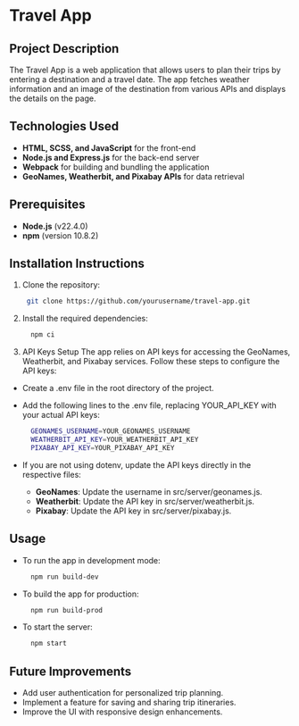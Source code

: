 # Travel App

## Project Description

The Travel App is a web application that allows users to plan their trips by entering a destination and a travel date. The app fetches weather information and an image of the destination from various APIs and displays the details on the page.

## Technologies Used

- **HTML, SCSS, and JavaScript** for the front-end
- **Node.js and Express.js** for the back-end server
- **Webpack** for building and bundling the application
- **GeoNames, Weatherbit, and Pixabay APIs** for data retrieval

## Prerequisites

- **Node.js** (v22.4.0)
- **npm** (version 10.8.2)

## Installation Instructions

1. Clone the repository:

   ```bash
    git clone https://github.com/yourusername/travel-app.git


2. Install the required dependencies:
   ```bash
     npm ci

3. API Keys Setup
The app relies on API keys for accessing the GeoNames, Weatherbit, and Pixabay services. Follow these steps to configure the API keys:

- Create a .env file in the root directory of the project.
- Add the following lines to the .env file, replacing YOUR_API_KEY with your actual API keys:

   ```bash
     GEONAMES_USERNAME=YOUR_GEONAMES_USERNAME
     WEATHERBIT_API_KEY=YOUR_WEATHERBIT_API_KEY
     PIXABAY_API_KEY=YOUR_PIXABAY_API_KEY

- If you are not using dotenv, update the API keys directly in the respective files:

  - **GeoNames**: Update the username in src/server/geonames.js.
  - **Weatherbit**: Update the API key in src/server/weatherbit.js.
  - **Pixabay**: Update the API key in src/server/pixabay.js.


## Usage
- To run the app in development mode:

   ```bash
     npm run build-dev


- To build the app for production:

   ```bash
     npm run build-prod


- To start the server:

   ```bash
     npm start


## Future Improvements
- Add user authentication for personalized trip planning.
- Implement a feature for saving and sharing trip itineraries.
- Improve the UI with responsive design enhancements.
